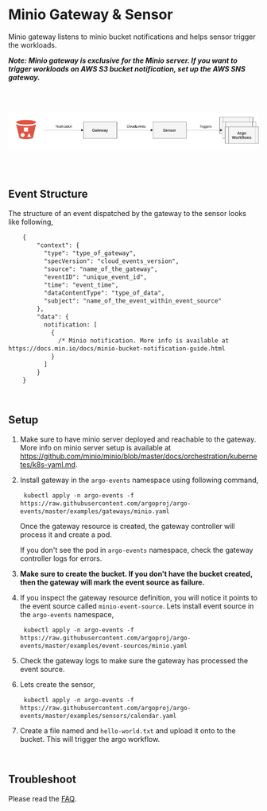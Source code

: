 # Minio Gateway & Sensor

Minio gateway listens to minio bucket notifications and helps sensor trigger the workloads.

**_Note: Minio gateway is exclusive for the Minio server. If you want to trigger workloads on AWS S3 bucket notification,
set up the AWS SNS gateway._**

<br/>
<br/>

<p align="center">
  <img src="https://github.com/argoproj/argo-events/blob/docs-gateway-setup/docs/assets/minio-setup.png?raw=true" alt="Minio Setup"/>
</p>

<br/>
<br/>

## Event Structure
The structure of an event dispatched by the gateway to the sensor looks like following,

        {
            "context": {
              "type": "type_of_gateway",
              "specVersion": "cloud_events_version",
              "source": "name_of_the_gateway",
              "eventID": "unique_event_id",
              "time": "event_time",
              "dataContentType": "type_of_data",
              "subject": "name_of_the_event_within_event_source"
            },
            "data": {
              notification: [
                {
                  /* Minio notification. More info is available at https://docs.min.io/docs/minio-bucket-notification-guide.html
                }
              ]
            }
        }

<br/>

## Setup

1. Make sure to have minio server deployed and reachable to the gateway. More info on minio server setup 
is available at https://github.com/minio/minio/blob/master/docs/orchestration/kubernetes/k8s-yaml.md.

2. Install gateway in the `argo-events` namespace using following command,

        kubectl apply -n argo-events -f https://raw.githubusercontent.com/argoproj/argo-events/master/examples/gateways/minio.yaml

   Once the gateway resource is created, the gateway controller will process it and create a pod.
   
   If you don't see the pod in `argo-events` namespace, check the gateway controller logs
   for errors.

3. **Make sure to create the bucket. If you don't have the bucket created, then the gateway will mark the event source as failure.**

4. If you inspect the gateway resource definition, you will notice it points to the event source called
   `minio-event-source`. Lets install event source in the `argo-events` namespace,

        kubectl apply -n argo-events -f https://raw.githubusercontent.com/argoproj/argo-events/master/examples/event-sources/minio.yaml
   
5. Check the gateway logs to make sure the gateway has processed the event source.

6. Lets create the sensor,
   
        kubectl apply -n argo-events -f https://raw.githubusercontent.com/argoproj/argo-events/master/examples/sensors/calendar.yaml   

7. Create a file named and `hello-world.txt` and upload it onto to the bucket. This will trigger the argo workflow.

<br/>

## Troubleshoot
Please read the [FAQ](https://argoproj.github.io/argo-events/faq/).
